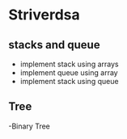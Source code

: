 # Striverdsa

## stacks and queue
- implement stack using arrays
- implement queue using array
- implement stack using queue
## Tree
-Binary Tree
